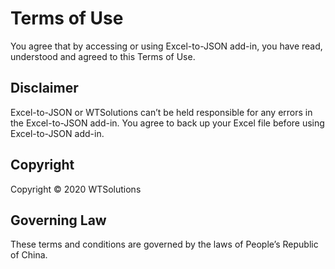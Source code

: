 # Terms of Use
You agree that by accessing or using Excel-to-JSON add-in, you have read, understood and agreed to this Terms of Use.


## Disclaimer
Excel-to-JSON or WTSolutions can’t be held responsible for any errors in the Excel-to-JSON add-in. You agree to back up your Excel file before using Excel-to-JSON add-in.


## Copyright
Copyright © 2020 WTSolutions


## Governing Law
These terms and conditions are governed by the laws of People’s Republic of China.
